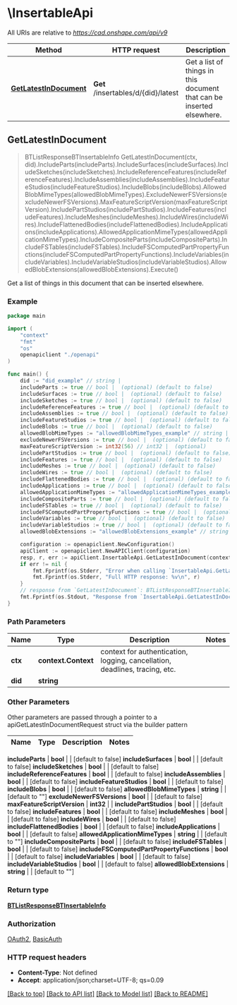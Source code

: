 # \InsertableApi

All URIs are relative to *https://cad.onshape.com/api/v9*

Method | HTTP request | Description
------------- | ------------- | -------------
[**GetLatestInDocument**](InsertableApi.md#GetLatestInDocument) | **Get** /insertables/d/{did}/latest | Get a list of things in this document that can be inserted elsewhere.



## GetLatestInDocument

> BTListResponseBTInsertableInfo GetLatestInDocument(ctx, did).IncludeParts(includeParts).IncludeSurfaces(includeSurfaces).IncludeSketches(includeSketches).IncludeReferenceFeatures(includeReferenceFeatures).IncludeAssemblies(includeAssemblies).IncludeFeatureStudios(includeFeatureStudios).IncludeBlobs(includeBlobs).AllowedBlobMimeTypes(allowedBlobMimeTypes).ExcludeNewerFSVersions(excludeNewerFSVersions).MaxFeatureScriptVersion(maxFeatureScriptVersion).IncludePartStudios(includePartStudios).IncludeFeatures(includeFeatures).IncludeMeshes(includeMeshes).IncludeWires(includeWires).IncludeFlattenedBodies(includeFlattenedBodies).IncludeApplications(includeApplications).AllowedApplicationMimeTypes(allowedApplicationMimeTypes).IncludeCompositeParts(includeCompositeParts).IncludeFSTables(includeFSTables).IncludeFSComputedPartPropertyFunctions(includeFSComputedPartPropertyFunctions).IncludeVariables(includeVariables).IncludeVariableStudios(includeVariableStudios).AllowedBlobExtensions(allowedBlobExtensions).Execute()

Get a list of things in this document that can be inserted elsewhere.



### Example

```go
package main

import (
    "context"
    "fmt"
    "os"
    openapiclient "./openapi"
)

func main() {
    did := "did_example" // string | 
    includeParts := true // bool |  (optional) (default to false)
    includeSurfaces := true // bool |  (optional) (default to false)
    includeSketches := true // bool |  (optional) (default to false)
    includeReferenceFeatures := true // bool |  (optional) (default to false)
    includeAssemblies := true // bool |  (optional) (default to false)
    includeFeatureStudios := true // bool |  (optional) (default to false)
    includeBlobs := true // bool |  (optional) (default to false)
    allowedBlobMimeTypes := "allowedBlobMimeTypes_example" // string |  (optional) (default to "")
    excludeNewerFSVersions := true // bool |  (optional) (default to false)
    maxFeatureScriptVersion := int32(56) // int32 |  (optional)
    includePartStudios := true // bool |  (optional) (default to false)
    includeFeatures := true // bool |  (optional) (default to false)
    includeMeshes := true // bool |  (optional) (default to false)
    includeWires := true // bool |  (optional) (default to false)
    includeFlattenedBodies := true // bool |  (optional) (default to false)
    includeApplications := true // bool |  (optional) (default to false)
    allowedApplicationMimeTypes := "allowedApplicationMimeTypes_example" // string |  (optional) (default to "")
    includeCompositeParts := true // bool |  (optional) (default to false)
    includeFSTables := true // bool |  (optional) (default to false)
    includeFSComputedPartPropertyFunctions := true // bool |  (optional) (default to false)
    includeVariables := true // bool |  (optional) (default to false)
    includeVariableStudios := true // bool |  (optional) (default to false)
    allowedBlobExtensions := "allowedBlobExtensions_example" // string |  (optional) (default to "")

    configuration := openapiclient.NewConfiguration()
    apiClient := openapiclient.NewAPIClient(configuration)
    resp, r, err := apiClient.InsertableApi.GetLatestInDocument(context.Background(), did).IncludeParts(includeParts).IncludeSurfaces(includeSurfaces).IncludeSketches(includeSketches).IncludeReferenceFeatures(includeReferenceFeatures).IncludeAssemblies(includeAssemblies).IncludeFeatureStudios(includeFeatureStudios).IncludeBlobs(includeBlobs).AllowedBlobMimeTypes(allowedBlobMimeTypes).ExcludeNewerFSVersions(excludeNewerFSVersions).MaxFeatureScriptVersion(maxFeatureScriptVersion).IncludePartStudios(includePartStudios).IncludeFeatures(includeFeatures).IncludeMeshes(includeMeshes).IncludeWires(includeWires).IncludeFlattenedBodies(includeFlattenedBodies).IncludeApplications(includeApplications).AllowedApplicationMimeTypes(allowedApplicationMimeTypes).IncludeCompositeParts(includeCompositeParts).IncludeFSTables(includeFSTables).IncludeFSComputedPartPropertyFunctions(includeFSComputedPartPropertyFunctions).IncludeVariables(includeVariables).IncludeVariableStudios(includeVariableStudios).AllowedBlobExtensions(allowedBlobExtensions).Execute()
    if err != nil {
        fmt.Fprintf(os.Stderr, "Error when calling `InsertableApi.GetLatestInDocument``: %v\n", err)
        fmt.Fprintf(os.Stderr, "Full HTTP response: %v\n", r)
    }
    // response from `GetLatestInDocument`: BTListResponseBTInsertableInfo
    fmt.Fprintf(os.Stdout, "Response from `InsertableApi.GetLatestInDocument`: %v\n", resp)
}
```

### Path Parameters


Name | Type | Description  | Notes
------------- | ------------- | ------------- | -------------
**ctx** | **context.Context** | context for authentication, logging, cancellation, deadlines, tracing, etc.
**did** | **string** |  | 

### Other Parameters

Other parameters are passed through a pointer to a apiGetLatestInDocumentRequest struct via the builder pattern


Name | Type | Description  | Notes
------------- | ------------- | ------------- | -------------

 **includeParts** | **bool** |  | [default to false]
 **includeSurfaces** | **bool** |  | [default to false]
 **includeSketches** | **bool** |  | [default to false]
 **includeReferenceFeatures** | **bool** |  | [default to false]
 **includeAssemblies** | **bool** |  | [default to false]
 **includeFeatureStudios** | **bool** |  | [default to false]
 **includeBlobs** | **bool** |  | [default to false]
 **allowedBlobMimeTypes** | **string** |  | [default to &quot;&quot;]
 **excludeNewerFSVersions** | **bool** |  | [default to false]
 **maxFeatureScriptVersion** | **int32** |  | 
 **includePartStudios** | **bool** |  | [default to false]
 **includeFeatures** | **bool** |  | [default to false]
 **includeMeshes** | **bool** |  | [default to false]
 **includeWires** | **bool** |  | [default to false]
 **includeFlattenedBodies** | **bool** |  | [default to false]
 **includeApplications** | **bool** |  | [default to false]
 **allowedApplicationMimeTypes** | **string** |  | [default to &quot;&quot;]
 **includeCompositeParts** | **bool** |  | [default to false]
 **includeFSTables** | **bool** |  | [default to false]
 **includeFSComputedPartPropertyFunctions** | **bool** |  | [default to false]
 **includeVariables** | **bool** |  | [default to false]
 **includeVariableStudios** | **bool** |  | [default to false]
 **allowedBlobExtensions** | **string** |  | [default to &quot;&quot;]

### Return type

[**BTListResponseBTInsertableInfo**](BTListResponseBTInsertableInfo.md)

### Authorization

[OAuth2](../README.md#OAuth2), [BasicAuth](../README.md#BasicAuth)

### HTTP request headers

- **Content-Type**: Not defined
- **Accept**: application/json;charset=UTF-8; qs=0.09

[[Back to top]](#) [[Back to API list]](../README.md#documentation-for-api-endpoints)
[[Back to Model list]](../README.md#documentation-for-models)
[[Back to README]](../README.md)

